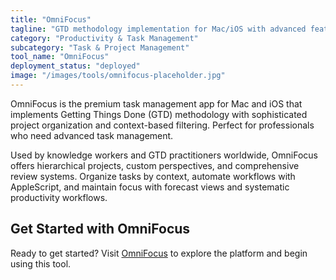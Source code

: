 ```yaml
---
title: "OmniFocus"
tagline: "GTD methodology implementation for Mac/iOS with advanced features"
category: "Productivity & Task Management"
subcategory: "Task & Project Management"
tool_name: "OmniFocus"
deployment_status: "deployed"
image: "/images/tools/omnifocus-placeholder.jpg"
---
```

OmniFocus is the premium task management app for Mac and iOS that implements Getting Things Done (GTD) methodology with sophisticated project organization and context-based filtering. Perfect for professionals who need advanced task management.

Used by knowledge workers and GTD practitioners worldwide, OmniFocus offers hierarchical projects, custom perspectives, and comprehensive review systems. Organize tasks by context, automate workflows with AppleScript, and maintain focus with forecast views and systematic productivity workflows.

## Get Started with OmniFocus

Ready to get started? Visit [OmniFocus](https://www.omnigroup.com/omnifocus) to explore the platform and begin using this tool.